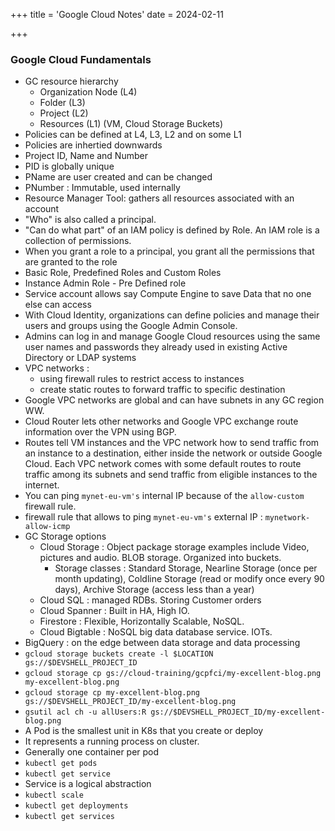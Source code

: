 +++
title = 'Google Cloud Notes'
date = 2024-02-11

+++

### Google Cloud Fundamentals

- GC resource hierarchy
  - Organization Node (L4)
  - Folder (L3)
  - Project (L2)
  - Resources (L1) (VM, Cloud Storage Buckets)
- Policies can be defined at L4, L3, L2 and on some L1
- Policies are inhertied downwards
- Project ID, Name and Number
- PID is globally unique
- PName are user created and can be changed
- PNumber : Immutable, used internally
- Resource Manager Tool: gathers all resources associated with an account
- "Who" is also called a principal.
- "Can do what part" of an IAM policy is defined by Role. An IAM role is a collection of permissions.
- When you grant a role to a principal, you grant all the permissions that are granted to the role
- Basic Role, Predefined Roles and Custom Roles
- Instance Admin Role - Pre Defined role
- Service account allows say Compute Engine to save Data that no one else can access
- With Cloud Identity, organizations can define policies and manage their users and groups using the Google Admin Console.
- Admins can log in and manage Google Cloud resources using the same user names and passwords they already used in existing Active Directory or LDAP systems
- VPC networks :
  - using firewall rules to restrict access to instances
  - create static routes to forward traffic to specific destination
- Google VPC networks are global and can have subnets in any GC region WW.
- Cloud Router lets other networks and Google VPC exchange route information over the VPN using BGP.
- Routes tell VM instances and the VPC network how to send traffic from an instance to a destination, either inside the network or outside Google Cloud. Each VPC network comes with some default routes to route traffic among its subnets and send traffic from eligible instances to the internet.
- You can ping `mynet-eu-vm's` internal IP because of the `allow-custom` firewall rule.
- firewall rule that allows to ping `mynet-eu-vm's` external IP : `mynetwork-allow-icmp`
- GC Storage options
  - Cloud Storage : Object package storage examples include Video, pictures and audio. BLOB storage. Organized into buckets.
    - Storage classes : Standard Storage, Nearline Storage (once per month updating), Coldline Storage (read or modify once every 90 days), Archive Storage (access less than a year)
  - Cloud SQL : managed RDBs. Storing Customer orders
  - Cloud Spanner : Built in HA, High IO.
  - Firestore : Flexible, Horizontally Scalable, NoSQL.
  - Cloud Bigtable : NoSQL big data database service. IOTs.
- BigQuery : on the edge between data storage and data processing
- `gcloud storage buckets create -l $LOCATION gs://$DEVSHELL_PROJECT_ID`
- `gcloud storage cp gs://cloud-training/gcpfci/my-excellent-blog.png my-excellent-blog.png`
- `gcloud storage cp my-excellent-blog.png gs://$DEVSHELL_PROJECT_ID/my-excellent-blog.png`
- `gsutil acl ch -u allUsers:R gs://$DEVSHELL_PROJECT_ID/my-excellent-blog.png`
- A Pod is the smallest unit in K8s that you create or deploy
- It represents a running process on cluster.
- Generally one container per pod
- `kubectl get pods`
- `kubectl get service`
- Service is a logical abstraction
- `kubectl scale`
- `kubectl get deployments`
- `kubectl get services`
